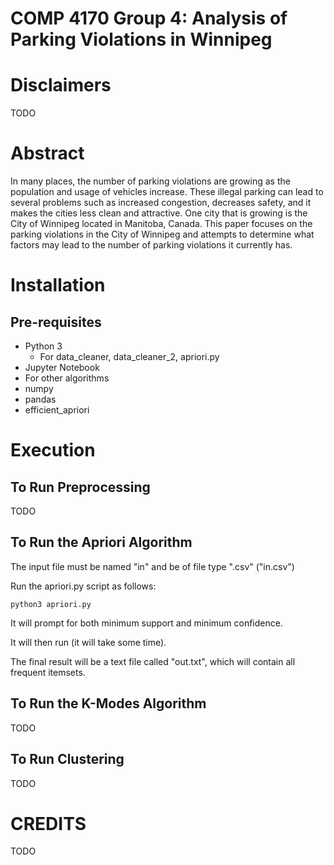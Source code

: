 # COMP 4170 Group 4: Analysis of Parking Violations in Winnipeg 

# Disclaimers
TODO

# Abstract

In many places, the number of parking violations are growing as the population and usage of vehicles increase. These illegal parking can lead to several problems such as increased congestion, decreases safety, and it makes the cities less clean and attractive. One city that is growing is the City of Winnipeg located in Manitoba, Canada. This paper focuses on the parking violations in the City of Winnipeg and attempts to determine what factors may lead to the number of parking violations it currently has.


# Installation

## Pre-requisites
- Python 3
  - For data_cleaner, data_cleaner_2, apriori.py
- Jupyter Notebook
-   For other algorithms
- numpy
- pandas
- efficient_apriori

# Execution

## To Run Preprocessing
TODO

## To Run the Apriori Algorithm
The input file must be named "in" and be of file type ".csv" ("in.csv")

Run the apriori.py script as follows:
```
python3 apriori.py
```
It will prompt for both minimum support and minimum confidence.

It will then run (it will take some time).

The final result will be a text file called "out.txt", which will contain all frequent itemsets.

## To Run the K-Modes Algorithm
TODO

## To Run Clustering
TODO


# CREDITS
TODO

